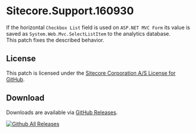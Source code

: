 # Sitecore.Support.160930
If the horizontal `Checkbox List` field is used on `ASP.NET MVC Form` its value is saved as `System.Web.Mvc.SelectListItem` to the analytics database.<br/>
This patch fixes the described behavior.

## License  
This patch is licensed under the [Sitecore Corporation A/S License for GitHub](https://github.com/sitecoresupport/Sitecore.Support.160930/blob/master/LICENSE).  

## Download  
Downloads are available via [GitHub Releases](https://github.com/sitecoresupport/Sitecore.Support.160930/releases).  

[![Github All Releases](https://img.shields.io/github/downloads/SitecoreSupport/Sitecore.Support.160930/total.svg)](https://github.com/SitecoreSupport/Sitecore.Support.160930/releases)
